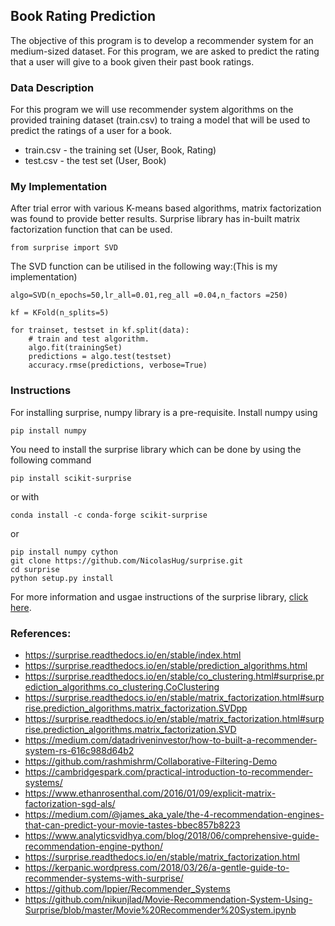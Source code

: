 ## Book Rating Prediction

The objective of this program is to develop a recommender system for an medium-sized dataset.
For this program, we are asked to predict the rating that a user will give to a book given their past book ratings.

### Data Description
For this program we will use recommender system algorithms on the provided training dataset (train.csv) to traing a model that will be used to predict the ratings of a user for a book.
- train.csv - the training set (User, Book, Rating)
- test.csv - the test set (User, Book)

### My Implementation
After trial error with various K-means based algorithms, matrix factorization was found to provide better results. Surprise library has in-built matrix factorization function that can be used.

```
from surprise import SVD
```
The SVD function can be utilised in the following way:(This is my implementation)
```
algo=SVD(n_epochs=50,lr_all=0.01,reg_all =0.04,n_factors =250)

kf = KFold(n_splits=5)

for trainset, testset in kf.split(data):
    # train and test algorithm.
    algo.fit(trainingSet)
    predictions = algo.test(testset)
    accuracy.rmse(predictions, verbose=True)
```
### Instructions
For installing surprise, numpy library is a pre-requisite. Install numpy using
```
pip install numpy
```
You need to install the surprise library which can be done by using the following command
```
pip install scikit-surprise
```
or with
```
conda install -c conda-forge scikit-surprise
```
or
```
pip install numpy cython
git clone https://github.com/NicolasHug/surprise.git
cd surprise
python setup.py install
```
For more information and usgae instructions of the surprise library, [click here](http://surpriselib.com/).

### References:
- https://surprise.readthedocs.io/en/stable/index.html
- https://surprise.readthedocs.io/en/stable/prediction_algorithms.html
- https://surprise.readthedocs.io/en/stable/co_clustering.html#surprise.prediction_algorithms.co_clustering.CoClustering
- https://surprise.readthedocs.io/en/stable/matrix_factorization.html#surprise.prediction_algorithms.matrix_factorization.SVDpp
- https://surprise.readthedocs.io/en/stable/matrix_factorization.html#surprise.prediction_algorithms.matrix_factorization.SVD
- https://medium.com/datadriveninvestor/how-to-built-a-recommender-system-rs-616c988d64b2
- https://github.com/rashmishrm/Collaborative-Filtering-Demo
- https://cambridgespark.com/practical-introduction-to-recommender-systems/
- https://www.ethanrosenthal.com/2016/01/09/explicit-matrix-factorization-sgd-als/
- https://medium.com/@james_aka_yale/the-4-recommendation-engines-that-can-predict-your-movie-tastes-bbec857b8223
- https://www.analyticsvidhya.com/blog/2018/06/comprehensive-guide-recommendation-engine-python/
- https://surprise.readthedocs.io/en/stable/matrix_factorization.html
- https://kerpanic.wordpress.com/2018/03/26/a-gentle-guide-to-recommender-systems-with-surprise/
- https://github.com/lppier/Recommender_Systems
- https://github.com/nikunjlad/Movie-Recommendation-System-Using-Surprise/blob/master/Movie%20Recommender%20System.ipynb
